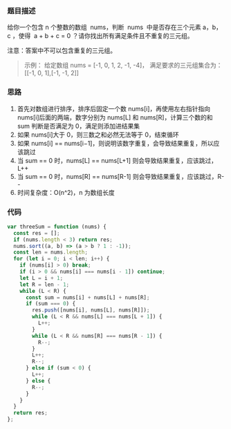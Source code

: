 ### 题目描述

给你一个包含 n 个整数的数组  nums，判断  nums  中是否存在三个元素 a，b，c ，使得  a + b + c = 0 ？请你找出所有满足条件且不重复的三元组。

注意：答案中不可以包含重复的三元组。

> 示例：
> 给定数组 nums = [-1, 0, 1, 2, -1, -4]，
> 满足要求的三元组集合为：[[-1, 0, 1],[-1, -1, 2]]

### 思路

1. 首先对数组进行排序，排序后固定一个数 nums[i]，再使用左右指针指向 nums[i]后面的两端，数字分别为 nums[L] 和 nums[R]，计算三个数的和 sum 判断是否满足为 0，满足则添加进结果集
2. 如果 nums[i]大于 0，则三数之和必然无法等于 0，结束循环
3. 如果 nums[i] == nums[i−1]，则说明该数字重复，会导致结果重复，所以应该跳过
4. 当 sum == 0 时，nums[L] == nums[L+1] 则会导致结果重复，应该跳过，L++
5. 当 sum == 0 时，nums[R] == nums[R-1] 则会导致结果重复，应该跳过，R--
6. 时间复杂度：O(n^2)，n 为数组长度

### 代码

```javascript
var threeSum = function (nums) {
  const res = [];
  if (nums.length < 3) return res;
  nums.sort((a, b) => (a > b ? 1 : -1));
  const len = nums.length;
  for (let i = 0; i < len; i++) {
    if (nums[i] > 0) break;
    if (i > 0 && nums[i] === nums[i - 1]) continue;
    let L = i + 1;
    let R = len - 1;
    while (L < R) {
      const sum = nums[i] + nums[L] + nums[R];
      if (sum === 0) {
        res.push([nums[i], nums[L], nums[R]]);
        while (L < R && nums[L] === nums[L + 1]) {
          L++;
        }
        while (L < R && nums[R] === nums[R - 1]) {
          R--;
        }
        L++;
        R--;
      } else if (sum < 0) {
        L++;
      } else {
        R--;
      }
    }
  }
  return res;
};
```
